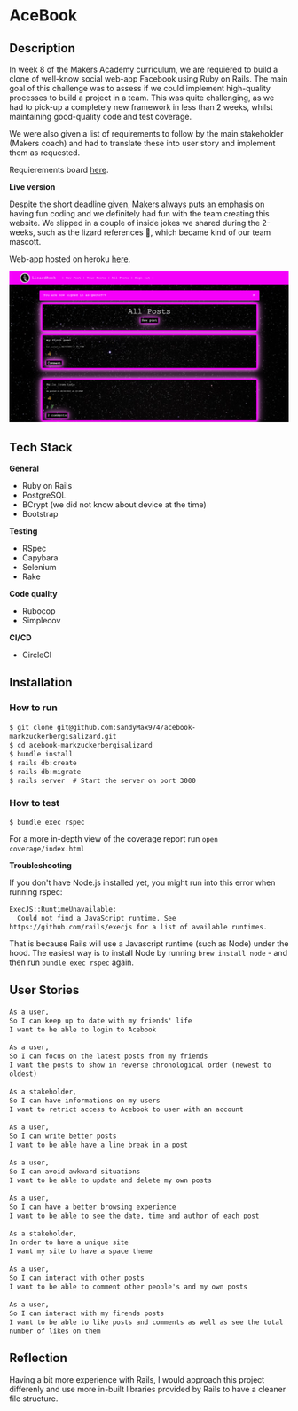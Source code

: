 # AceBook

## Description

In week 8 of the Makers Academy curriculum, we are requiered to build a clone of well-know social web-app Facebook using Ruby on Rails. The main goal of this challenge was to assess if we could implement high-quality processes to build a project in a team.
This was quite challenging, as we had to pick-up a completely new framework in less than 2 weeks, whilst maintaining good-quality code and test coverage.

We were also given a list of requirements to follow by the main stakeholder (Makers coach) and had to translate these into user story and implement them as requested.

Requierements board [here](https://trello.com/b/N6ht59Tm/acebook-markzuckerbergisalizard).


**Live version**

Despite the short deadline given, Makers always puts an emphasis on having fun coding and we definitely had fun with the team creating this website. We slipped in a couple of inside jokes we shared during the 2-weeks, such as the lizard references 🦎, which became kind of our team mascott. 

Web-app hosted on heroku [here](https://lizardbook2021.herokuapp.com).

![Acebook web-app](https://github.com/sandyMax974/acebook-markzuckerbergisalizard/blob/main/screenshots/Screenshot%202021-04-27%20at%2016.42.19.png)

## Tech Stack

**General**
* Ruby on Rails
* PostgreSQL
* BCrypt (we did not know about device at the time)
* Bootstrap

**Testing**
* RSpec
* Capybara
* Selenium
* Rake

**Code quality**
* Rubocop
* Simplecov

**CI/CD**
* CircleCI

## Installation

### How to run

```
$ git clone git@github.com:sandyMax974/acebook-markzuckerbergisalizard.git
$ cd acebook-markzuckerbergisalizard
$ bundle install
$ rails db:create
$ rails db:migrate
$ rails server  # Start the server on port 3000
```

### How to test
```
$ bundle exec rspec 
```
For a more in-depth view of the coverage report run `open coverage/index.html`

**Troubleshooting**

If you don't have Node.js installed yet, you might run into this error when running rspec:
```
ExecJS::RuntimeUnavailable:
  Could not find a JavaScript runtime. See https://github.com/rails/execjs for a list of available runtimes.
 ```
That is because Rails will use a Javascript runtime (such as Node) under the hood. The easiest way is to install Node by running `brew install node` -
and then run `bundle exec rspec` again.


## User Stories
```
As a user, 
So I can keep up to date with my friends' life
I want to be able to login to Acebook

As a user,
So I can focus on the latest posts from my friends
I want the posts to show in reverse chronological order (newest to oldest)

As a stakeholder,
So I can have informations on my users
I want to retrict access to Acebook to user with an account

As a user,
So I can write better posts
I want to be able have a line break in a post

As a user,
So I can avoid awkward situations 
I want to be able to update and delete my own posts

As a user, 
So I can have a better browsing experience
I want to be able to see the date, time and author of each post

As a stakeholder,
In order to have a unique site
I want my site to have a space theme

As a user,
So I can interact with other posts
I want to be able to comment other people's and my own posts

As a user,
So I can interact with my firends posts
I want to be able to like posts and comments as well as see the total number of likes on them
```

## Reflection

Having a bit more experience with Rails, I would approach this project differenly and use more in-built libraries provided by Rails to have a cleaner file structure.
